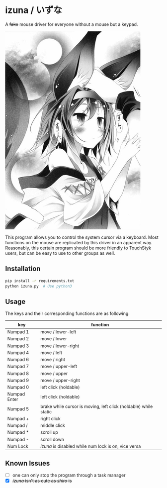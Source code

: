 
# izuna / いずな

A <del>fake</del> mouse driver for everyone without a mouse but a keypad.

![](assets/izuna.jpg)

This program allows you to control the system cursor via a keyboard. Most
functions on the mouse are replicated by this driver in an apparent way.
Reasonably, this certain program should be more friendly to TouchStyk users,
but can be easy to use to other groups as well.

## Installation

```sh
pip install -r requirements.txt
python izuna.py  # Use python3
```

## Usage

The keys and their corresponding functions are as following:

| key          | function                                 |
| ------------ | ---------------------------------------- |
| Numpad 1     | move / lower-left                        |
| Numpad 2     | move / lower                             |
| Numpad 3     | move / lower-right                       |
| Numpad 4     | move / left                              |
| Numpad 6     | move / right                             |
| Numpad 7     | move / upper-left                        |
| Numpad 8     | move / upper                             |
| Numpad 9     | move / upper-right                       |
| Numpad 0     | left click (holdable)                    |
| Numpad Enter | left click (holdable)                    |
| Numpad 5     | brake while cursor is moving, left click (holdable) while static |
| Numpad +     | right click                              |
| Numpad /     | middle click                             |
| Numpad *     | scroll up                                |
| Numpad -     | scroll down                              |
| Num Lock     | *izuna* is disabled while num lock is on, vice versa |

## Known Issues

-   [ ] one can only stop the program through a task manager
-   [x] <del>*izuna* isn't as cute as *shiro* is</del>
